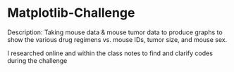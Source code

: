 # Matplotlib-Challenge

Description: Taking mouse data & mouse tumor data to produce graphs to show the various drug regimens vs. mouse IDs, tumor size, and mouse sex. 

I researched online and within the class notes to find and clarify codes during the challenge